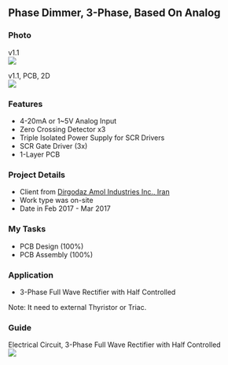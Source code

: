 ## Phase Dimmer, 3-Phase, Based On Analog

### Photo
v1.1  
![](https://s32.picofile.com/file/8477925800/v1_0.jpg)

v1.1, PCB, 2D  
![](https://s32.picofile.com/file/8477925876/v1_1_PCB_2D.png)

### Features
- 4-20mA or 1~5V Analog Input 
- Zero Crossing Detector x3
- Triple Isolated Power Supply for SCR Drivers
- SCR Gate Driver (3x)
- 1-Layer PCB

### Project Details
- Client from [Dirgodaz Amol Industries Inc., Iran](https://dirgodazamol.com/en/)  
- Work type was on-site  
- Date in Feb 2017 - Mar 2017  

### My Tasks
- PCB Design (100%)
- PCB Assembly (100%)


### Application
- 3-Phase Full Wave Rectifier with Half Controlled

Note: It need to external Thyristor or Triac.

### Guide
Electrical Circuit, 3-Phase Full Wave Rectifier with Half Controlled  
![](https://s32.picofile.com/file/8477872018/C1.png)
